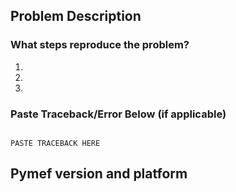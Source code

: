 ## Problem Description



### What steps reproduce the problem?

1. 
2. 
3. 

### Paste Traceback/Error Below (if applicable)

```traceback

PASTE TRACEBACK HERE

```

## Pymef version and platform
